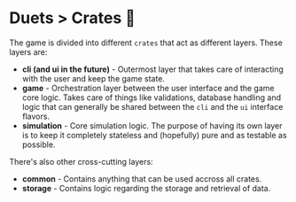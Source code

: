 # Duets > Crates 🎸

The game is divided into different `crates` that act as different layers. These layers are:

- **cli (and ui in the future)** - Outermost layer that takes care of interacting with the user and keep the game state.
- **game** - Orchestration layer between the user interface and the game core logic. Takes care of things like validations, database handling and logic that can generally be shared between the `cli` and the `ui` interface flavors.
- **simulation** - Core simulation logic. The purpose of having its own layer is to keep it completely stateless and (hopefully) pure and as testable as possible.

There's also other cross-cutting layers:

- **common** - Contains anything that can be used accross all crates.
- **storage** - Contains logic regarding the storage and retrieval of data.
